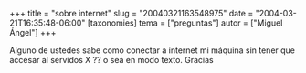 +++
title = "sobre internet"
slug = "20040321163548975"
date = "2004-03-21T16:35:48-06:00"
[taxonomies]
tema = ["preguntas"]
autor = ["Miguel Ángel"]
+++

Alguno de ustedes sabe como conectar a internet mi máquina sin tener que
accesar al servidos X ?? o sea en modo texto. Gracias


